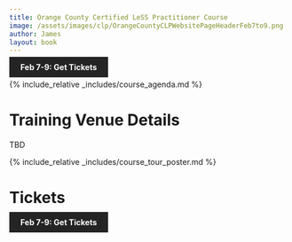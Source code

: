 ```yaml
---
title: Orange County Certified LeSS Practitioner Course
image: /assets/images/clp/OrangeCountyCLPWebsitePageHeaderFeb7to9.png
author: James
layout: book
---
```


<a class="wx-button" href="https://agilecarpentry.ticketspice.com/orange-county-certified-less-practitioner-workshop-2023-q1" style="background:rgba(36,36,36,1);color:white;padding:10px 20px;text-decoration:none;font-weight:bold;" target="_blank">Feb 7-9: Get Tickets</a>

{% include_relative _includes/course_agenda.md %}



# Training Venue Details

TBD

{% include_relative _includes/course_tour_poster.md %}

# Tickets

<a class="wx-button" href="https://agilecarpentry.ticketspice.com/orange-county-certified-less-practitioner-workshop-2023-q1" style="background:rgba(36,36,36,1);color:white;padding:10px 20px;text-decoration:none;font-weight:bold;" target="_blank">Feb 7-9: Get Tickets</a>



